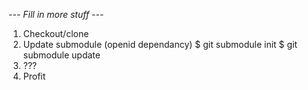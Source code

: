 --- *Fill in more stuff* ---


1. Checkout/clone
2. Update submodule (openid dependancy)
    $ git submodule init
    $ git submodule update
3. ???
4. Profit
